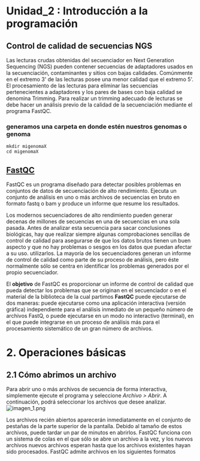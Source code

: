 # Unidad_2 : Introducción a la programación

##  Control de calidad de secuencias NGS

Las lecturas crudas obtenidas del secuenciador en Next Generation Sequencing (NGS) pueden contener secuencias de adaptadores usados en la secuenciación, contaminantes y sitios con bajas calidades.
Comúnmente en el extremo 3' de las lecturas posee una menor calidad que el extremo 5'.
El procesamiento de las lecturas para eliminar las secuencias pertenecientes a adaptadores y los pares de bases con baja calidad se denomina Trimming.
Para realizar un trimming adecuado de lecturas se debe hacer un análisis previo de la calidad de la secuenciación mediante el programa FastQC.

### generamos una carpeta en donde estén nuestros genomas o genoma

```
mkdir migenomaX
cd migenomaX
```

##  [FastQC](https://www.bioinformatics.babraham.ac.uk/projects/fastqc/)

FastQC es un programa diseñado para detectar posibles problemas en conjuntos de datos de secuenciación de alto rendimiento. Ejecuta un conjunto de análisis en uno o más archivos de secuencias en bruto en formato fastq o bam y produce un informe que resume los resultados.

Los modernos secuenciadores de alto rendimiento pueden generar decenas de millones de secuencias en una de secuencias en una sola pasada. Antes de analizar esta secuencia para sacar conclusiones biológicas, hay que realizar siempre algunas comprobaciones sencillas de control de calidad para asegurarse de que los datos brutos tienen un buen aspecto y que no hay problemas o sesgos en los datos que puedan afectar a su uso.
utilizarlos.
La mayoría de los secuenciadores generan un informe de control de calidad como parte de su proceso de análisis, pero éste normalmente sólo se centra en identificar los problemas generados por el propio secuenciador.

El **objetivo** de FastQC es proporcionar un informe de control de calidad que pueda detectar los problemas que se originan en el secuenciador o en el material de la biblioteca de la cual partimos
**FastQC** puede ejecutarse de dos maneras: puede ejecutarse como una aplicación interactiva (versión gráfica) independiente para el análisis inmediato de un pequeño número de archivos FastQ, o puede ejecutarse en un modo no interactivo (terminal), en el que puede integrarse en un proceso de análisis más para el procesamiento sistemático de un gran número de archivos.


# 2. Operaciones básicas
## 2.1 Cómo abrimos un archivo

Para abrir uno o más archivos de secuencia de forma interactiva, simplemente ejecute el programa y seleccione *Archivo > Abrir*.
A continuación, podrá seleccionar los archivos que desee analizar.
![imagen_1.png](imagen_1.png)

Los archivos recién abiertos aparecerán inmediatamente en el conjunto de pestañas de la parte superior de la pantalla.
Debido al tamaño de estos archivos, puede tardar un par de minutos en abrirlos. FastQC
funciona con un sistema de colas en el que sólo se abre un archivo a la vez, y los nuevos archivos
nuevos archivos esperan hasta que los archivos existentes hayan sido procesados.
FastQC admite archivos en los siguientes formatos

